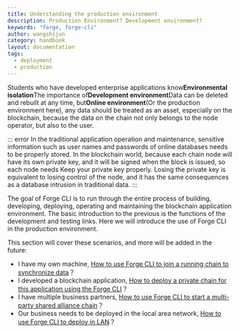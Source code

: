 ```yaml
---
title: Understanding the production environment
description: Production Environment? Development environment?
keywords: "forge, forge-cli"
author: wangshijun
category: handbook
layout: documentation
tags:
  - deployment
  - production
---
```


Students who have developed enterprise applications know**Environmental isolation**The importance of**Development environment**Data can be deleted and rebuilt at any time, but**Online environment**(Or the production environment here), any data should be treated as an asset, especially on the blockchain, because the data on the chain not only belongs to the node operator, but also to the user.

::: error
In the traditional application operation and maintenance, sensitive information such as user names and passwords of online databases needs to be properly stored. In the blockchain world, because each chain node will have its own private key, and it will be signed when the block is issued, so each node needs Keep your private key properly. Losing the private key is equivalent to losing control of the node, and it has the same consequences as a database intrusion in traditional data.
:::

The goal of Forge CLI is to run through the entire process of building, developing, deploying, operating and maintaining the blockchain application environment. The basic introduction to the previous is the functions of the development and testing links. Here we will introduce the use of Forge CLI in the production environment.

This section will cover these scenarios, and more will be added in the future:

- I have my own machine, [How to use Forge CLI to join a running chain to synchronize data](./join-existing-network)？
- I developed a blockchain application, [How to deploy a private chain for this application using the Forge CLI](./deploy-multi-node-network)？
- I have multiple business partners, [How to use Forge CLI to start a multi-party shared alliance chain](./deploy-multi-party-network)？
- Our business needs to be deployed in the local area network, [How to use Forge CLI to deploy in LAN](./deploy-in-intranet)？
